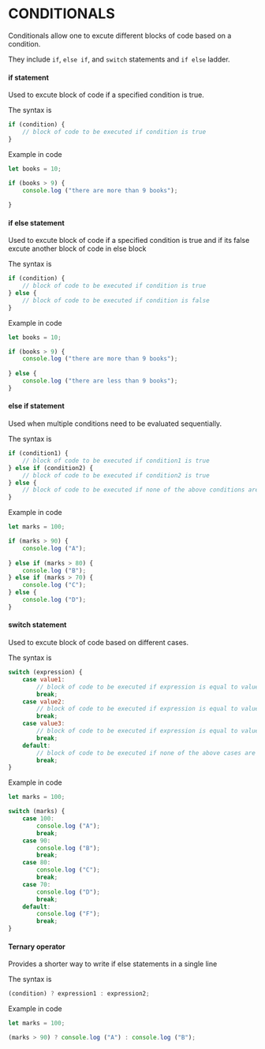 # CONDITIONALS
Conditionals allow one to excute different  blocks of code based on a condition.

They include `if`, `else if`, and `switch` statements and `if else` ladder.

#### if statement 
Used to excute block of code if a specified condition is true.

The syntax is 

```javascript
if (condition) {
    // block of code to be executed if condition is true
}
```
Example in code

```javascript
let books = 10;

if (books > 9) {
    console.log ("there are more than 9 books");
    
}
```

#### if else statement

Used to excute block of code if a specified condition is true and if its false excute another block of code in else block

The syntax is

```javascript
if (condition) {
    // block of code to be executed if condition is true
} else {
    // block of code to be executed if condition is false
}
```

Example in code

```javascript
let books = 10;

if (books > 9) {
    console.log ("there are more than 9 books");
    
} else {
    console.log ("there are less than 9 books");
}
``` 

#### else if statement

Used when multiple conditions need to be evaluated sequentially.

The syntax is

```javascript
if (condition1) {
    // block of code to be executed if condition1 is true
} else if (condition2) {
    // block of code to be executed if condition2 is true
} else {
    // block of code to be executed if none of the above conditions are true
}
``` 

Example in code

```javascript
let marks = 100;

if (marks > 90) {
    console.log ("A");
    
} else if (marks > 80) {
    console.log ("B");
} else if (marks > 70) {
    console.log ("C");
} else {
    console.log ("D");
}
``` 
#### switch statement

Used to excute block of code based on different cases.

The syntax is   

```javascript
switch (expression) {
    case value1:
        // block of code to be executed if expression is equal to value1
        break;
    case value2:
        // block of code to be executed if expression is equal to value2
        break;
    case value3:
        // block of code to be executed if expression is equal to value3
        break;
    default:
        // block of code to be executed if none of the above cases are true
        break;
}
``` 

Example in code

```javascript
let marks = 100;

switch (marks) {
    case 100:
        console.log ("A");
        break;
    case 90:
        console.log ("B");
        break;
    case 80:
        console.log ("C");
        break;
    case 70:
        console.log ("D");
        break;
    default:
        console.log ("F");
        break;
}
```
#### Ternary operator
Provides a shorter way to write if else statements in a single line

The syntax is

```javascript
(condition) ? expression1 : expression2;
```

Example in code

```javascript
let marks = 100;

(marks > 90) ? console.log ("A") : console.log ("B");
```

